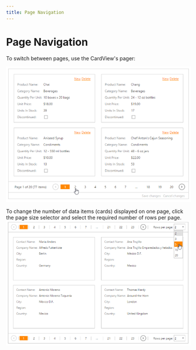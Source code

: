 ```yaml
---
title: Page Navigation
---
```

# Page Navigation
To switch between pages, use the CardView's pager:

![EUD_CardView_Pager](../../../images/Img121525.png)

To change the number of data items (cards) displayed on one page, click the page size selector and select the required number of rows per page.
![EUD_CardView_PageSize](../../../images/Img121526.png)